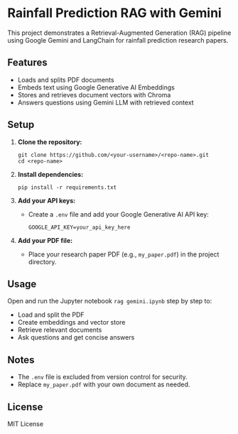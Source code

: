 # Rainfall Prediction RAG with Gemini

This project demonstrates a Retrieval-Augmented Generation (RAG) pipeline using Google Gemini and LangChain for rainfall prediction research papers.

## Features

- Loads and splits PDF documents
- Embeds text using Google Generative AI Embeddings
- Stores and retrieves document vectors with Chroma
- Answers questions using Gemini LLM with retrieved context

## Setup

1. **Clone the repository:**
   ```
   git clone https://github.com/<your-username>/<repo-name>.git
   cd <repo-name>
   ```

2. **Install dependencies:**
   ```
   pip install -r requirements.txt
   ```

3. **Add your API keys:**
   - Create a `.env` file and add your Google Generative AI API key:
     ```
     GOOGLE_API_KEY=your_api_key_here
     ```

4. **Add your PDF file:**
   - Place your research paper PDF (e.g., `my_paper.pdf`) in the project directory.

## Usage

Open and run the Jupyter notebook `rag gemini.ipynb` step by step to:

- Load and split the PDF
- Create embeddings and vector store
- Retrieve relevant documents
- Ask questions and get concise answers

## Notes

- The `.env` file is excluded from version control for security.
- Replace `my_paper.pdf` with your own document as needed.

## License

MIT License